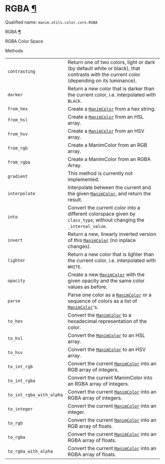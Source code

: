 # RGBA [¶](https://docs.manim.community/en/stable/reference/manim.utils.color.core.RGBA.html\#rgba "Link to this heading")

Qualified name: `manim.utils.color.core.RGBA`

RGBA [¶](https://docs.manim.community/en/stable/reference/manim.utils.color.core.RGBA.html#manim.utils.color.core.RGBA "Link to this definition")

RGBA Color Space

Methods

|     |     |
| --- | --- |
| `contrasting` | Return one of two colors, light or dark (by default white or black), that contrasts with the current color (depending on its luminance). |
| `darker` | Return a new color that is darker than the current color, i.e. interpolated with `BLACK`. |
| `from_hex` | Create a [`ManimColor`](https://docs.manim.community/en/stable/reference/manim.utils.color.core.ManimColor.html#manim.utils.color.core.ManimColor "manim.utils.color.core.ManimColor") from a hex string. |
| `from_hsl` | Create a [`ManimColor`](https://docs.manim.community/en/stable/reference/manim.utils.color.core.ManimColor.html#manim.utils.color.core.ManimColor "manim.utils.color.core.ManimColor") from an HSL array. |
| `from_hsv` | Create a [`ManimColor`](https://docs.manim.community/en/stable/reference/manim.utils.color.core.ManimColor.html#manim.utils.color.core.ManimColor "manim.utils.color.core.ManimColor") from an HSV array. |
| `from_rgb` | Create a ManimColor from an RGB array. |
| `from_rgba` | Create a ManimColor from an RGBA Array. |
| `gradient` | This method is currently not implemented. |
| `interpolate` | Interpolate between the current and the given [`ManimColor`](https://docs.manim.community/en/stable/reference/manim.utils.color.core.ManimColor.html#manim.utils.color.core.ManimColor "manim.utils.color.core.ManimColor"), and return the result. |
| `into` | Convert the current color into a different colorspace given by `class_type`, without changing the `_internal_value`. |
| `invert` | Return a new, linearly inverted version of this [`ManimColor`](https://docs.manim.community/en/stable/reference/manim.utils.color.core.ManimColor.html#manim.utils.color.core.ManimColor "manim.utils.color.core.ManimColor") (no inplace changes). |
| `lighter` | Return a new color that is lighter than the current color, i.e. interpolated with `WHITE`. |
| `opacity` | Create a new [`ManimColor`](https://docs.manim.community/en/stable/reference/manim.utils.color.core.ManimColor.html#manim.utils.color.core.ManimColor "manim.utils.color.core.ManimColor") with the given opacity and the same color values as before. |
| `parse` | Parse one color as a [`ManimColor`](https://docs.manim.community/en/stable/reference/manim.utils.color.core.ManimColor.html#manim.utils.color.core.ManimColor "manim.utils.color.core.ManimColor") or a sequence of colors as a list of [`ManimColor`](https://docs.manim.community/en/stable/reference/manim.utils.color.core.ManimColor.html#manim.utils.color.core.ManimColor "manim.utils.color.core.ManimColor")'s. |
| `to_hex` | Convert the [`ManimColor`](https://docs.manim.community/en/stable/reference/manim.utils.color.core.ManimColor.html#manim.utils.color.core.ManimColor "manim.utils.color.core.ManimColor") to a hexadecimal representation of the color. |
| `to_hsl` | Convert the [`ManimColor`](https://docs.manim.community/en/stable/reference/manim.utils.color.core.ManimColor.html#manim.utils.color.core.ManimColor "manim.utils.color.core.ManimColor") to an HSL array. |
| `to_hsv` | Convert the [`ManimColor`](https://docs.manim.community/en/stable/reference/manim.utils.color.core.ManimColor.html#manim.utils.color.core.ManimColor "manim.utils.color.core.ManimColor") to an HSV array. |
| `to_int_rgb` | Convert the current [`ManimColor`](https://docs.manim.community/en/stable/reference/manim.utils.color.core.ManimColor.html#manim.utils.color.core.ManimColor "manim.utils.color.core.ManimColor") into an RGB array of integers. |
| `to_int_rgba` | Convert the current ManimColor into an RGBA array of integers. |
| `to_int_rgba_with_alpha` | Convert the current [`ManimColor`](https://docs.manim.community/en/stable/reference/manim.utils.color.core.ManimColor.html#manim.utils.color.core.ManimColor "manim.utils.color.core.ManimColor") into an RGBA array of integers. |
| `to_integer` | Convert the current [`ManimColor`](https://docs.manim.community/en/stable/reference/manim.utils.color.core.ManimColor.html#manim.utils.color.core.ManimColor "manim.utils.color.core.ManimColor") into an integer. |
| `to_rgb` | Convert the current [`ManimColor`](https://docs.manim.community/en/stable/reference/manim.utils.color.core.ManimColor.html#manim.utils.color.core.ManimColor "manim.utils.color.core.ManimColor") into an RGB array of floats. |
| `to_rgba` | Convert the current [`ManimColor`](https://docs.manim.community/en/stable/reference/manim.utils.color.core.ManimColor.html#manim.utils.color.core.ManimColor "manim.utils.color.core.ManimColor") into an RGBA array of floats. |
| `to_rgba_with_alpha` | Convert the current [`ManimColor`](https://docs.manim.community/en/stable/reference/manim.utils.color.core.ManimColor.html#manim.utils.color.core.ManimColor "manim.utils.color.core.ManimColor") into an RGBA array of floats. |